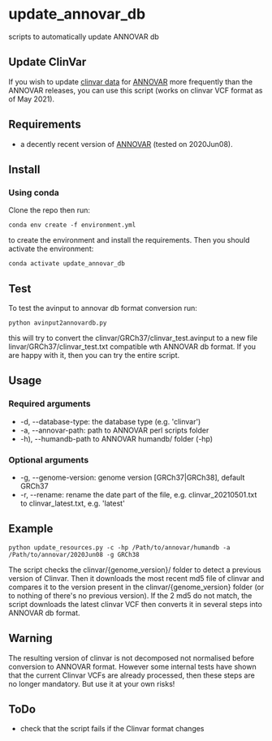 # update_annovar_db
scripts to automatically update ANNOVAR db


## Update ClinVar

If you wish to update [clinvar data](https://www.ncbi.nlm.nih.gov/clinvar/) for [ANNOVAR](https://annovar.openbioinformatics.org/en/latest/) more frequently than the ANNOVAR releases, you can use this script (works on clinvar VCF format as of May 2021).

## Requirements

- a decently recent version of [ANNOVAR](https://annovar.openbioinformatics.org/en/latest/) (tested on 2020Jun08).


## Install

### Using conda

Clone the repo then run:

`conda env create -f environment.yml`

to create the environment and install the requirements. Then you should activate the environment:

`conda activate update_annovar_db`

## Test


To test the avinput to annovar db format conversion run:

`python avinput2annovardb.py`

this will try to convert the clinvar/GRCh37/clinvar_test.avinput to a new file linvar/GRCh37/clinvar_test.txt compatible wth ANNOVAR db format. If you are happy with it, then you can try the entire script.

## Usage

### Required arguments

- -d, --database-type: the database type (e.g. 'clinvar')
- -a, --annovar-path: path to ANNOVAR perl scripts folder
- -h), --humandb-path to ANNOVAR humandb/ folder (-hp)

### Optional arguments

- -g, --genome-version: genome version [GRCh37|GRCh38], default GRCh37
- -r, --rename: rename the date part of the file, e.g. clinvar_20210501.txt to clinvar_latest.txt, e.g. 'latest'

## Example

`python update_resources.py -c -hp /Path/to/annovar/humandb -a /Path/to/annovar/2020Jun08 -g GRCh38`

The script checks the clinvar/{genome_version}/ folder to detect a previous version of Clinvar. Then it downloads the most recent md5 file of clinvar and compares it to the version present in the clinvar/{genome_version} folder (or to nothing of there's no previous version). If the 2 md5 do not match, the script downloads the latest clinvar VCF then converts it in several steps into ANNOVAR db format.

## Warning

The resulting version of clinvar is not decomposed not normalised before conversion to ANNOVAR format. However some internal tests have shown that the current Clinvar VCFs are already processed, then these steps are no longer mandatory. But use it at your own risks! 

## ToDo

- check that the script fails if the Clinvar format changes
